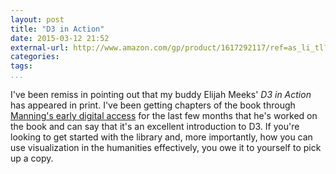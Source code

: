 ```yaml
---
layout: post
title: "D3 in Action"
date: 2015-03-12 21:52
external-url: http://www.amazon.com/gp/product/1617292117/ref=as_li_tl?ie=UTF8&camp=1789&creative=390957&creativeASIN=1617292117&linkCode=as2&tag=jasohepp-20&linkId=UPYJDONHLQPWO2DM
categories: 
tags: 
...
```


I've been remiss in pointing out that my buddy Elijah Meeks' *D3 in 
Action* has appeared in print. I've been getting chapters of the book 
through [Manning's early digital access](http://manning.com/about/meap) 
for the last few months that he's worked on the book and can say that 
it's an excellent introduction to D3. If you're looking to get started 
with the library and, more importantly, how you can use visualization in 
the humanities effectively, you owe it to yourself to pick up a copy.

